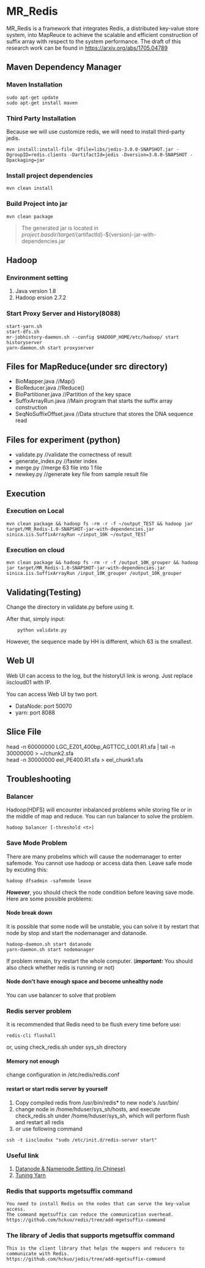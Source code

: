# MR_Redis
MR_Redis is a framework that integrates Redis, a distributed key-value store system, into MapReuce
to achieve the scalable and efficient construction of suffix array with respect to the system performance.
The draft of this research work can be found in https://arxiv.org/abs/1705.04789

## Maven Dependency Manager
### Maven Installation
```
sudo apt-get update
sudo apt-get install maven
```
### Third Party Installation
Because we will use customize redis, we will need to install third-party jedis.
```shell
mvn install:install-file -Dfile=libs/jedis-3.0.0-SNAPSHOT.jar -DgroupID=redis.clients -DartifactId=jedis -Dversion=3.0.0-SNAPSHOT -Dpackaging=jar
```
### Install project dependencies
`mvn clean install`
### Build Project into jar
`mvn clean package`
> The generated jar is located in ${project.basdir}/target/${artifactId}-${version}-jar-with-dependencies.jar
## Hadoop
### Environment setting
1. Java version 1.8
2. Hadoop ersion 2.7.2

### Start Proxy Server and History(8088)
```shell
start-yarn.sh
start-dfs.sh
mr-jobhistory-daemon.sh --config $HADOOP_HOME/etc/hadoop/ start historyserver
yarn-daemon.sh start proxyserver
```

## Files for MapReduce(under src directory)
- BioMapper.java             //Map()
- BioReducer.java            //Reduce()
- BioPartitioner.java        //Partition of the key space
- SuffixArrayRun.java        //Main program that starts the suffix array construction
- SeqNoSuffixOffset.java     //Data structure that stores the DNA sequence read

## Files for experiment (python)
- validate.py               //validate the correctness of result
- generate_index.py         //faster index
- merge.py                  //merge 63 file into 1 file
- newkey.py                 //generate key file from sample result file

## Execution
### Execution on Local
```shell
mvn clean package && hadoop fs -rm -r -f ~/output_TEST && hadoop jar target/MR_Redis-1.0-SNAPSHOT-jar-with-dependencies.jar sinica.iis.SuffixArrayRun ~/input_10K ~/output_TEST
```
### Execution on cloud
```shell
mvn clean package && hadoop fs -rm -r -f /output_10K_grouper && hadoop jar target/MR_Redis-1.0-SNAPSHOT-jar-with-dependencies.jar sinica.iis.SuffixArrayRun /input_10K_grouper /output_10K_grouper
```

## Validating(Testing)

Change the directory in validate.py before using it.

After that, simply input:
```shell
    python validate.py
```

However, the sequence made by HH is different, which 63 is the smallest.
## Web UI
Web UI can access to the log, but the historyUI link is wrong. Just replace iiscloud01 with IP.

You can access Web UI by two port.
- DataNode: port 50070
- yarn: port 8088

## Slice File

head -n 60000000 LGC_EZ01_400bp_AGTTCC_L001.R1.sfa | tail -n 30000000 > ~/chunk2.sfa  <br />
head -n 30000000 eel_PE400.R1.sfa > eel_chunk1.sfa

## Troubleshooting
### Balancer
Hadoop(HDFS) will encounter inbalanced problems while storing file or in the middle of map and reduce.
You can run balancer to solve the problem.
```shell
hadoop balancer [-threshold <t>] 
```

### Save Mode Problem
There are many probelms which will cause the nodemanager to enter safemode. You cannot use hadoop or access data then. Leave safe mode by excuting this:
```shell
hadoop dfsadmin -safemode leave
```

***However***, you should check the node condition before leaving save mode. Here are some possible problems:
#### Node break down
It is possible that some node will be unstable, you can solve it by restart that node by stop and start the nodemanager and datanode.
```shell
hadoop-daemon.sh start datanode
yarn-daemon.sh start nodemanager
```
If problem remain, try restart the whole computer.
(***important:*** You should also check whether redis is running or not)
#### Node don't have enough space and become unhealthy node
You can use balancer to solve that problem

### Redis server problem

It is recommended that Redis need to be flush every time before use:
```shell
redis-cli flushall
```
or, using check_redis.sh under sys_sh directory

#### Memory not enough
change configuration in /etc/redis/redis.conf

#### restart or start redis server by yourself
1. Copy compiled redis from /usr/bin/redis* to new node's /usr/bin/
2. change node in /home/hduser/sys_sh/hosts, and execute check_redis.sh under /home/hduser/sys_sh, which will perform flush and restart all redis
3. or use following command
```shell
ssh -t iiscloudxx "sudo /etc/init.d/redis-server start"
```

### Useful link
1. [Datanode & Namenode Setting (in Chinese)](http://puremonkey2010.blogspot.tw/2013/10/hadoop-linux-1-namenode-2-datanode.html)
2. [Tuning Yarn](https://www.cloudera.com/documentation/enterprise/5-8-x/topics/cdh_ig_yarn_tuning.html)

### Redis that supports mgetsuffix command
    You need to install Redis on the nodes that can serve the key-value access.
    The command mgetsuffix can reduce the communication overhead. 
    https://github.com/hckuo/redis/tree/add-mgetsuffix-command
### The library of Jedis that supports mgetsuffix command
    This is the client library that helps the mappers and reducers to communicate with Redis.
    https://github.com/hckuo/jedis/tree/add-mgetsuffix-command